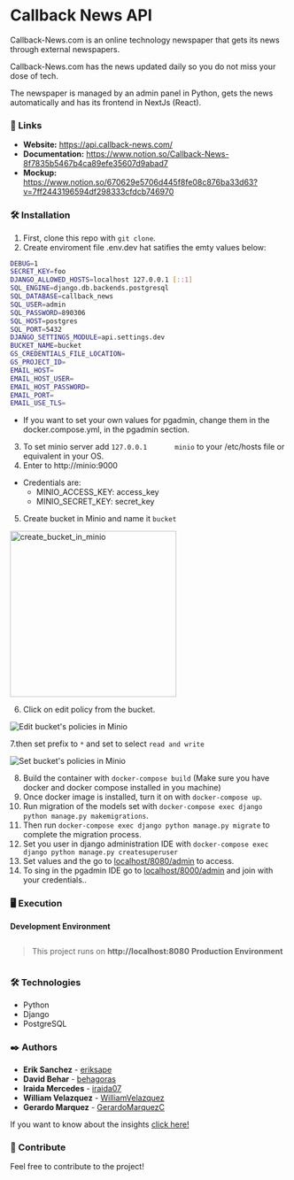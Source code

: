 # Callback News API

Callback-News.com is an online technology newspaper that gets its news through external newspapers.


Callback-News.com has the news updated daily so you do not miss your dose of tech.


The newspaper is managed by an admin panel in Python, gets the news automatically and has its frontend in NextJs (React).

### 🚀 Links

 * **Website:** https://api.callback-news.com/
 * **Documentation:** https://www.notion.so/Callback-News-8f7835b5467b4ca89efe35607d9abad7
 * **Mockup:** https://www.notion.so/670629e5706d445f8fe08c876ba33d63?v=7ff2443196594df298333cfdcb746970

### 🛠 Installation

1. First, clone this repo with `git clone`.
2. Create enviroment file .env.dev hat satifies the emty values below:
   
```bash
DEBUG=1
SECRET_KEY=foo
DJANGO_ALLOWED_HOSTS=localhost 127.0.0.1 [::1]
SQL_ENGINE=django.db.backends.postgresql
SQL_DATABASE=callback_news
SQL_USER=admin
SQL_PASSWORD=890306
SQL_HOST=postgres
SQL_PORT=5432
DJANGO_SETTINGS_MODULE=api.settings.dev
BUCKET_NAME=bucket
GS_CREDENTIALS_FILE_LOCATION=
GS_PROJECT_ID=
EMAIL_HOST=
EMAIL_HOST_USER=
EMAIL_HOST_PASSWORD=
EMAIL_PORT=
EMAIL_USE_TLS=
```
- If you want to set your own values for pgadmin, change them in the docker.compose.yml, in the pgadmin section.

3. To set minio server add `127.0.0.1       minio` to your /etc/hosts file or equivalent in your OS.
4. Enter to http://minio:9000
- Credentials are: 
    - MINIO_ACCESS_KEY: access_key
    - MINIO_SECRET_KEY: secret_key
    
5. Create bucket in Minio and name it `bucket`

<img alt="create_bucket_in_minio" src="https://storage.googleapis.com/cbn-public/minio_create_bucket.png" height="300">

6. Click on edit policy from the bucket.

![Edit bucket's policies in Minio](https://storage.googleapis.com/cbn-public/minio_edit_policies.png)

7.then set prefix to `*` and set to select `read and write`

![Set bucket's policies in Minio](https://storage.googleapis.com/cbn-public/minio_policies.png)

8. Build the container with `docker-compose build` (Make sure you have docker and docker compose installed in you machine)
9. Once docker image is installed, turn it on with `docker-compose up`.
10. Run migration of the models set with `docker-compose exec django python manage.py makemigrations`.
11. Then run `docker-compose exec django python manage.py migrate` to complete the migration process.
12. Set you user in django administration IDE with `docker-compose exec django python manage.py createsuperuser`
13. Set values and the go to [localhost/8080/admin](localhost/8000/admin) to access.
14. To sing in the pgadmin IDE go to [localhost/8000/admin](localhost/8000/admin) and join with your credentials..

### 🖥 Execution

**Development Environment**
```
```

>This project runs on **http://localhost:8080**
**Production Environment**

```
```


### 🛠️ Technologies

  * Python
  * Django
  * PostgreSQL

### ✒️ Authors

* **Erik Sanchez** - [eriksape](https://github.com/eriksape)
* **David Behar** - [behagoras](https://github.com/behagoras)
* **Iraida Mercedes** - [iraida07](https://github.com/iraida07)
* **William Velazquez** - [WilliamVelazquez](https://github.com/WilliamVelazquez)
* **Gerardo Marquez** - [GerardoMarquezC](https://github.com/GerardoMarquezC)

If you want to know about the insights [click here!](https://github.com/callback-demons/callback-news-api/pulse/monthly)

### 🎁 Contribute

Feel free to contribute to the project!
